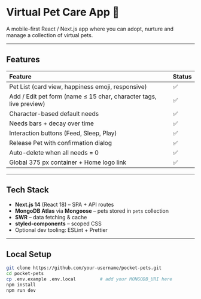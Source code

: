 # Virtual Pet Care App 🐾

A mobile-first React / Next.js app where you can adopt, nurture and manage a collection of virtual pets.


---

## Features

| Feature | Status |
| :--- | :--- |
| Pet List (card view, happiness emoji, responsive) | ✅ |
| Add / Edit pet form (name ≤ 15 char, character tags, live preview) | ✅ |
| Character-based default needs | ✅ |
| Needs bars + decay over time | ✅ |
| Interaction buttons (Feed, Sleep, Play) | ✅ |
| Release Pet with confirmation dialog | ✅ |
| Auto-delete when all needs = 0 | ✅ |
| Global 375 px container + Home logo link | ✅ |

---

## Tech Stack

* **Next.js 14** (React 18) – SPA + API routes  
* **MongoDB Atlas** via **Mongoose** – pets stored in `pets` collection  
* **SWR** – data fetching & cache  
* **styled-components** – scoped CSS  
* Optional dev tooling: ESLint + Prettier

---

## Local Setup

```bash
git clone https://github.com/your-username/pocket-pets.git
cd pocket-pets
cp .env.example .env.local         # add your MONGODB_URI here
npm install
npm run dev
